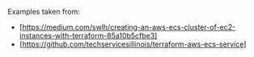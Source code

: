
Examples taken from:

* [https://medium.com/swlh/creating-an-aws-ecs-cluster-of-ec2-instances-with-terraform-85a10b5cfbe3]
* [https://github.com/techservicesillinois/terraform-aws-ecs-service]
